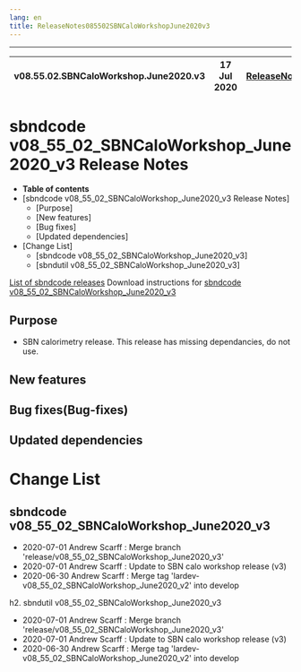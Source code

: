 ```yaml
---
lang: en
title: ReleaseNotes085502SBNCaloWorkshopJune2020v3
---
```


-----------------------------------------------------------------------------
| v08.55.02.SBNCaloWorkshop.June2020.v3 | 17 Jul 2020 | [ReleaseNotes](ReleaseNotes085502SBNCaloWorkshopJune2020v3.html) |
| --- | --- | --- |



sbndcode v08_55_02_SBNCaloWorkshop_June2020_v3 Release Notes
=======================================================================================

-   **Table of contents**
-   [sbndcode v08_55_02_SBNCaloWorkshop_June2020_v3 Release Notes]
    -   [Purpose]
    -   [New features]
    -   [Bug fixes]
    -   [Updated dependencies]
-   [Change List]
    -   [sbndcode v08_55_02_SBNCaloWorkshop_June2020_v3]
    -   [sbndutil v08_55_02_SBNCaloWorkshop_June2020_v3]

[List of sbndcode releases](List_of_SBND_code_releases.html)
Download instructions for [sbndcode v08_55_02_SBNCaloWorkshop_June2020_v3](http://scisoft.fnal.gov/scisoft/bundles/sbnd/v08_55_02_SBNCaloWorkshop_June2020_v3/sbndcode-v08_55_02_SBNCaloWorkshop_June2020_v3.html)

Purpose
---------------------------------------------------

* SBN calorimetry release. This release has missing dependancies, do not use. 

New features
---------------------------------------------------

Bug fixes(Bug-fixes)
---------------------------------------------------

Updated dependencies
---------------------------------------------------

Change List
==========================================

sbndcode v08_55_02_SBNCaloWorkshop_June2020_v3
---------------------------------------------------

* 2020-07-01  Andrew Scarff : Merge branch 'release/v08_55_02_SBNCaloWorkshop_June2020_v3'
* 2020-07-01  Andrew Scarff : Update to SBN calo workshop release (v3)
* 2020-06-30  Andrew Scarff : Merge tag 'lardev-v08_55_02_SBNCaloWorkshop_June2020_v2' into develop

h2. sbndutil v08_55_02_SBNCaloWorkshop_June2020_v3

* 2020-07-01  Andrew Scarff : Merge branch 'release/v08_55_02_SBNCaloWorkshop_June2020_v3'
* 2020-07-01  Andrew Scarff : Update to SBN calo workshop release (v3)
* 2020-06-30  Andrew Scarff : Merge tag 'lardev-v08_55_02_SBNCaloWorkshop_June2020_v2' into develop
